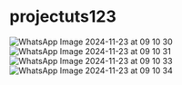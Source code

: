 # projectuts123

![WhatsApp Image 2024-11-23 at 09 10 30](https://github.com/user-attachments/assets/4dd2f2f6-f975-4948-b434-67c33746f672)
![WhatsApp Image 2024-11-23 at 09 10 31](https://github.com/user-attachments/assets/ad1295e1-4b92-46c3-a5cd-76b1d2f0655a)
![WhatsApp Image 2024-11-23 at 09 10 33](https://github.com/user-attachments/assets/a51d5a4a-2c18-443e-96e0-08b63ce11aee)
![WhatsApp Image 2024-11-23 at 09 10 34](https://github.com/user-attachments/assets/623795e3-5bdd-4718-9b5e-7b9b549db359)
